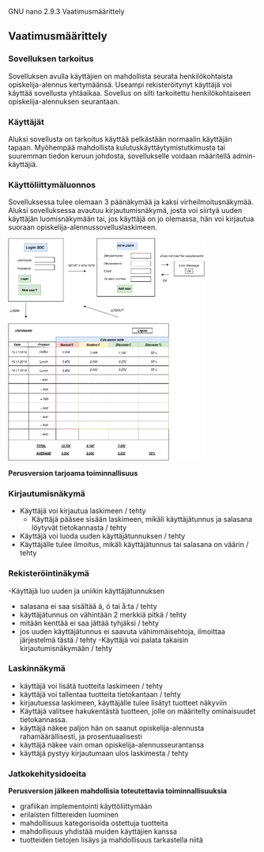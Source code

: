  GNU nano 2.9.3                                                                                   Vaatimusmäärittely                                                                                              

## Vaatimusmäärittely

### Sovelluksen tarkoitus

Sovelluksen avulla käyttäjien on mahdollista seurata henkilökohtaista opiskelija-alennus kertymäänsä. Useampi rekisteröitynyt käyttäjä voi käyttää sovellusta yhtäaikaa. Sovellus on silti tarkoitettu henkilökohtaiseen opiskelija-alennuksen seurantaan. 

### Käyttäjät

Aluksi sovellusta on tarkoitus käyttää pelkästään normaalin käyttäjän tapaan. Myöhempää mahdollista kulutuskäyttäytymistutkimusta tai suuremman tiedon keruun johdosta, sovellukselle voidaan määritellä admin-käyttäjiä. 

### Käyttöliittymäluonnos

Sovelluksessa tulee olemaan 3 päänäkymää ja kaksi virheilmoitusnäkymää. Aluksi sovelluksessa avautuu kirjautumisnäkymä, josta voi siirtyä uuden käyttäjän luomisnäkymään tai, jos käyttäjä on jo olemassa, hän voi kirjautua suoraan opiskelija-alennussovelluslaskimeen. 

<img src="https://github.com/StrappedGlint13/ot-harjoitustyo/blob/master/Dokumentaatio/kuvat/Vaatimusm%C3%A4%C3%A4rittely.png" width="400">

**Perusversion tarjoama toiminnallisuus**

### Kirjautumisnäkymä

- Käyttäjä voi kirjautua laskimeen / tehty
  - Käyttäjä pääsee sisään laskimeen, mikäli käyttäjätunnus ja salasana löytyvät tietokannasta / tehty
- Käyttäjä voi luoda uuden käyttäjätunnuksen / tehty
- Käyttäjälle tulee ilmoitus, mikäli käyttäjätunnus tai salasana on väärin / tehty

### Rekisteröintinäkymä
-Käyttäjä luo uuden ja uniikin käyttäjätunnuksen
  - salasana ei saa sisältää ä, ö tai å:ta / tehty
  - käyttäjätunnus on vähintään 2 merkkiä pitkä / tehty
  - mitään kenttää ei saa jättää tyhjäksi / tehty 
  - jos uuden käyttäjätunnus ei saavuta vähimmäisehtoja, ilmoittaa järjestelmä tästä / tehty 
  -Käyttäjä voi palata takaisin kirjautumisnäkymään / tehty 

###  Laskinnäkymä
  - käyttäjä voi lisätä tuotteita laskimeen / tehty
  - käyttäjä voi tallentaa tuotteita tietokantaan / tehty
  - kirjautuessa laskimeen, käyttäjälle tulee lisätyt tuotteet näkyviin
  - Käyttäjä valitsee hakukentästä tuotteen, jolle on määritelty ominaisuudet tietokannassa.
  - käyttäjä näkee paljon hän on saanut opiskelija-alennusta rahamäärällisesti, ja prosentuaalisesti
  - käyttäjä näkee vain oman opiskelija-alennusseurantansa
  - käyttäjä pystyy kirjautumaan ulos laskimesta / tehty
  
###  Jatkokehitysidoeita
  
**Perusversion jälkeen mahdollisia toteutettavia toiminnallisuuksia**
  - grafiikan implementointi käyttöliittymään
  - erilaisten filttereiden luominen
  - mahdollisuus kategorisoida ostettuja tuotteita
  - mahdollisuus yhdistää muiden käyttäjien kanssa 
  - tuotteiden tietojen lisäys ja mahdollisuus tarkastella niitä

  





